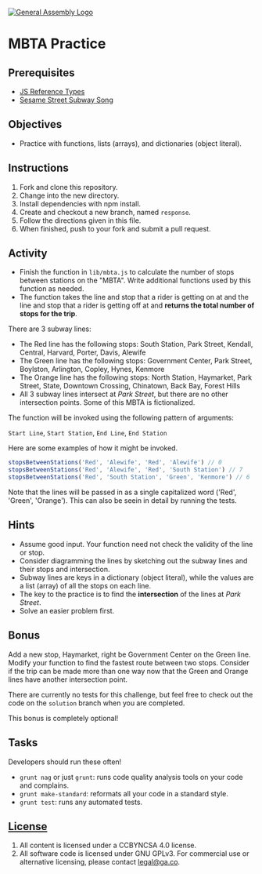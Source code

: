 [![General Assembly Logo](https://camo.githubusercontent.com/1a91b05b8f4d44b5bbfb83abac2b0996d8e26c92/687474703a2f2f692e696d6775722e636f6d2f6b6538555354712e706e67)](https://generalassemb.ly/education/web-development-immersive)

# MBTA Practice

## Prerequisites

- [JS Reference Types](https://git.generalassemb.ly/ga-wdi-boston/js-reference-types)
- [Sesame Street Subway Song](https://www.youtube.com/watch?v=mNBVTCJ9Dks)

## Objectives

- Practice with functions, lists (arrays), and dictionaries (object literal).

## Instructions

1. Fork and clone this repository.
1. Change into the new directory.
1. Install dependencies with npm install.
1. Create and checkout a new branch, named `response`.
1. Follow the directions given in this file.
1. When finished, push to your fork and submit a pull request.

## Activity

- Finish the function in `lib/mbta.js` to calculate the number of stops between
  stations on the "MBTA". Write additional functions used by this function as
  needed.
- The function takes the line and stop that a rider is getting on at and the
  line and stop that a rider is getting off at and **returns the total number of
  stops for the trip**.

There are 3 subway lines:

- The Red line has the following stops: South Station, Park Street, Kendall,
  Central, Harvard, Porter, Davis, Alewife
- The Green line has the following stops: Government Center, Park Street,
  Boylston, Arlington, Copley, Hynes, Kenmore
- The Orange line has the following stops:  North Station, Haymarket,
  Park Street, State, Downtown Crossing, Chinatown, Back Bay, Forest Hills
- All 3 subway lines intersect at *Park Street*, but there are no other
  intersection points. Some of this MBTA is fictionalized.

The function will be invoked using the following pattern of arguments:

`Start Line`, `Start Station`, `End Line`, `End Station`

Here are some examples of how it might be invoked.

```js
stopsBetweenStations('Red', 'Alewife', 'Red', 'Alewife') // 0
stopsBetweenStations('Red', 'Alewife', 'Red', 'South Station') // 7
stopsBetweenStations('Red', 'South Station', 'Green', 'Kenmore') // 6
```

Note that the lines will be passed in as a single capitalized word ('Red',
'Green', 'Orange'). This can also be seein in detail by running the tests.

## Hints

- Assume good input.  Your function need not check the validity of the line or
  stop.
- Consider diagramming the lines by sketching out the subway lines and their
  stops and intersection.
- Subway lines are keys in a dictionary (object literal), while the values are
  a list (array) of all the stops on each line.
- The key to the practice is to find the **intersection** of the lines at
  *Park Street*.
- Solve an easier problem first.

## Bonus

Add a new stop, Haymarket, right be Government Center on the Green line.
Modify your function to find the fastest route between two stops.
Consider if the trip can be made more than one way now that the Green and Orange lines have another intersection point.

There are currently no tests for this challenge, but feel free to check out the code on the `solution` branch when you are completed.

This bonus is completely optional!

## Tasks

Developers should run these often!

- `grunt nag` or just `grunt`: runs code quality analysis tools on your code
  and complains.
- `grunt make-standard`: reformats all your code in a standard style.
- `grunt test`: runs any automated tests.

## [License](LICENSE)

1. All content is licensed under a CC­BY­NC­SA 4.0 license.
1. All software code is licensed under GNU GPLv3. For commercial use or
    alternative licensing, please contact legal@ga.co.
